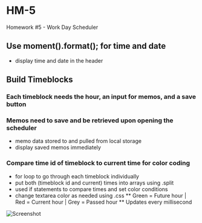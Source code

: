 # HM-5
Homework #5 - Work Day Scheduler

## Use moment().format(); for time and date
* display time and date in the header
## Build Timeblocks
### Each timeblock needs the hour, an input for memos, and a save button
### Memos need to save and be retrieved upon opening the scheduler
* memo data stored to and pulled from local storage
* display saved memos immediately
### Compare time id of timeblock to current time for color coding
* for loop to go through each timeblock individually
* put both (timeblock id and current) times into arrays using .split 
* used if statements to compare times and set color conditions
* change textarea color as needed using .css
** Green = Future hour | Red = Current hour | Grey = Passed hour
** Updates every millisecond


![Screenshot](https://user-images.githubusercontent.com/64376825/83526593-42c8af80-a4ac-11ea-8f1c-c4a08a79b537.png)
